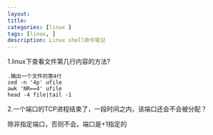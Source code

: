```yaml
---
layout:
title: 
categories: [linux ]
tags: [linux, ]
description: Linux shell命令笔记
---
```


1.linux下查看文件第几行内容的方法?

```
.输出一个文件的第4行
sed -n '4p' ufile
awk 'NR==4' ufile
head -4 file|tail -1
```

2.一个端口的TCP进程结束了，一段时间之内，该端口还会不会被分配？

除非指定端口，否则不会。端口是+1指定的
